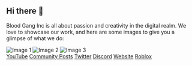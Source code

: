 <div class="container">
        <h2>Hi there 👋</h2>
        <p>
            Blood Gang Inc is all about passion and creativity in the digital realm. We love to showcase our work, and here are some images to give you a glimpse of what we do:
        </p>
        <div class="work-images">
            <img src="image1.jpg" alt="Image 1">
            <img src="image2.jpg" alt="Image 2">
            <img src="image3.jpg" alt="Image 3">
        </div>
        <div class="social-links">
            <a href="https://youtube.com/@BloodGangInc">YouTube</a>
            <a href="https://reddit.com/r/4zx16">Community Posts</a>
            <a href="https://twitter.com/BloodGangInc">Twitter</a>
            <a href="https://linkr.it/blood">Discord</a>
            <a href="https://linkr.it/bloodweb">Website</a>
            <a href="https://www.roblox.com/groups/3901342">Roblox</a>
        </div>
    </div>
</body>
</html>
